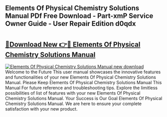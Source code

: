 ## Elements Of Physical Chemistry Solutions Manual PDf Free Download - Part-xmP Service Owner Guide - User Repair Edition d0qdx

# <h2><a href="http://bc99107.oget.top/?id=Elements+Of+Physical+Chemistry+Solutions+Manual">🔗Download New 👉🔴 Elements Of Physical Chemistry Solutions Manual</a></h2>

[![Elements Of Physical Chemistry Solutions Manual new download](https://i.imgur.com/5g1atiW.png)](http://bc99107.oget.top/?id=Elements+Of+Physical+Chemistry+Solutions+Manual)
Welcome to the Future This user manual showcases the innovative features and functionalities of your new Elements Of Physical Chemistry Solutions Manual. Please Keep Elements Of Physical Chemistry Solutions Manual This Manual For future reference and troubleshooting tips. Explore the limitless possibilities of list of features with your new Elements Of Physical Chemistry Solutions Manual. Your Success is Our Goal Elements Of Physical Chemistry Solutions Manual. We are here to ensure your complete satisfaction with your new product.
